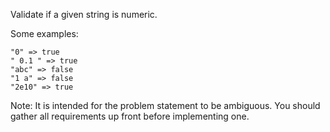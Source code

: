 Validate if a given string is numeric.

Some examples:
```
"0" => true
" 0.1 " => true
"abc" => false
"1 a" => false
"2e10" => true
```
Note: It is intended for the problem statement to be ambiguous. You should gather all requirements up front before implementing one.